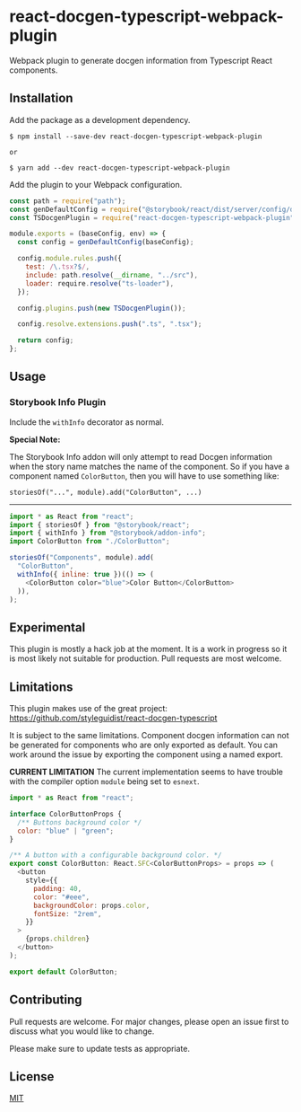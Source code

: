 # react-docgen-typescript-webpack-plugin

Webpack plugin to generate docgen information from Typescript React components.

## Installation

Add the package as a development dependency.

```shell
$ npm install --save-dev react-docgen-typescript-webpack-plugin

or

$ yarn add --dev react-docgen-typescript-webpack-plugin
```

Add the plugin to your Webpack configuration.

```javascript
const path = require("path");
const genDefaultConfig = require("@storybook/react/dist/server/config/defaults/webpack.config.js");
const TSDocgenPlugin = require("react-docgen-typescript-webpack-plugin");

module.exports = (baseConfig, env) => {
  const config = genDefaultConfig(baseConfig);

  config.module.rules.push({
    test: /\.tsx?$/,
    include: path.resolve(__dirname, "../src"),
    loader: require.resolve("ts-loader"),
  });

  config.plugins.push(new TSDocgenPlugin());

  config.resolve.extensions.push(".ts", ".tsx");

  return config;
};
```

## Usage

### Storybook Info Plugin

Include the `withInfo` decorator as normal.

**Special Note:**

The Storybook Info addon will only attempt to read Docgen information when the
story name matches the name of the component. So if you have a component named
`ColorButton`, then you will have to use something like:

`storiesOf("...", module).add("ColorButton", ...)`

---

```javascript
import * as React from "react";
import { storiesOf } from "@storybook/react";
import { withInfo } from "@storybook/addon-info";
import ColorButton from "./ColorButton";

storiesOf("Components", module).add(
  "ColorButton",
  withInfo({ inline: true })(() => (
    <ColorButton color="blue">Color Button</ColorButton>
  )),
);
```

## Experimental

This plugin is mostly a hack job at the moment. It is a work in progress so it
is most likely not suitable for production. Pull requests are most welcome.

## Limitations

This plugin makes use of the great project:
https://github.com/styleguidist/react-docgen-typescript

It is subject to the same limitations. Component docgen information can not be
generated for components who are only exported as default. You can work around
the issue by exporting the component using a named export.

**CURRENT LIMITATION**
The current implementation seems to have trouble with the compiler option `module` being set to `esnext`.

```javascript
import * as React from "react";

interface ColorButtonProps {
  /** Buttons background color */
  color: "blue" | "green";
}

/** A button with a configurable background color. */
export const ColorButton: React.SFC<ColorButtonProps> = props => (
  <button
    style={{
      padding: 40,
      color: "#eee",
      backgroundColor: props.color,
      fontSize: "2rem",
    }}
  >
    {props.children}
  </button>
);

export default ColorButton;
```

## Contributing

Pull requests are welcome. For major changes, please open an issue first to discuss what you would like to change.

Please make sure to update tests as appropriate.

## License

[MIT](https://choosealicense.com/licenses/mit/)

